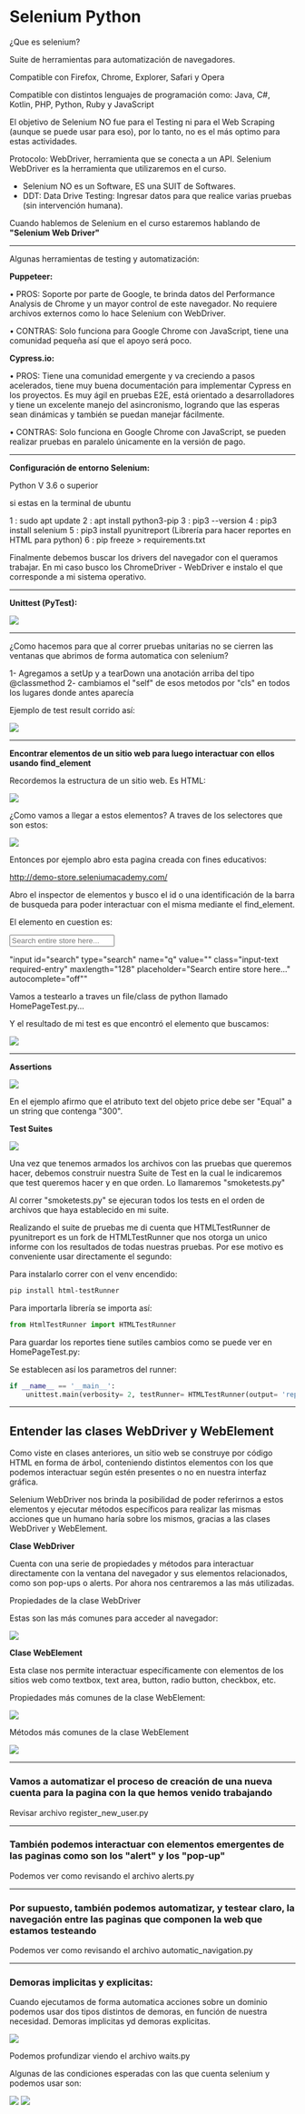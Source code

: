 # Selenium Python 

¿Que es selenium?

Suite de herramientas para automatización de navegadores. 

Compatible con Firefox, Chrome, Explorer, Safari y Opera

Compatible con distintos lenguajes de programación como: Java, C#, Kotlin, PHP, Python, Ruby y JavaScript

El objetivo de Selenium NO fue para el Testing ni para el Web Scraping (aunque se puede usar para eso), por lo tanto, no es el más optimo para estas actividades.

Protocolo: WebDriver, herramienta que se conecta a un API.
Selenium WebDriver es la herramienta que utilizaremos en el curso.

- Selenium NO es un Software, ES una SUIT de Softwares.
- DDT: Data Drive Testing: Ingresar datos para que realice varias pruebas (sin intervención humana).

Cuando hablemos de Selenium en el curso estaremos hablando de **"Selenium Web Driver"**

-----------------------------------

Algunas herramientas de testing y automatización:

**Puppeteer:**

• PROS: Soporte por parte de Google, te brinda datos del Performance Analysis de Chrome y un mayor control de este navegador. No requiere archivos externos como lo hace Selenium con WebDriver.

• CONTRAS: Solo funciona para Google Chrome con JavaScript, tiene una comunidad pequeña así que el apoyo será poco.

**Cypress.io:**

• PROS: Tiene una comunidad emergente y va creciendo a pasos acelerados, tiene muy buena documentación para implementar Cypress en los proyectos. Es muy ágil en pruebas E2E, está orientado a desarrolladores y tiene un excelente manejo del asincronismo, logrando que las esperas sean dinámicas y también se puedan manejar fácilmente.

• CONTRAS: Solo funciona en Google Chrome con JavaScript, se pueden realizar pruebas en paralelo únicamente en la versión de pago.

-----------------------------------------

**Configuración de entorno Selenium:**

Python V 3.6 o superior

si estas en la terminal de ubuntu

1 : sudo apt update
2 : apt install python3-pip
3 : pip3 --version
4 : pip3 install selenium
5 : pip3 install pyunitreport (Librería para hacer reportes en HTML para python)
6 : pip freeze > requirements.txt

Finalmente debemos buscar los drivers del navegador con el queramos trabajar. En mi caso busco los ChromeDriver - WebDriver e instalo el que corresponde a mi sistema operativo. 

---------------------------------------

**Unittest (PyTest):**

<img src="./images/unittest.PNG">

---------------------------------------

¿Como hacemos para que al correr pruebas unitarias no se cierren las ventanas que abrimos de forma automatica con selenium? 

1- Agregamos a setUp y a tearDown una anotación arriba del tipo @classmethod
2- cambiamos el "self" de esos metodos por "cls" en todos los lugares donde antes aparecía

Ejemplo de test result corrido así: 

<img src="./images/test_result.PNG">

-----------------------------------------

**Encontrar elementos de un sitio web para luego interactuar con ellos usando find_element** 

Recordemos la estructura de un sitio web. Es HTML:

<img src="./images/estructura.PNG">

¿Como vamos a llegar a estos elementos? A traves de los selectores que son estos:

<img src="./images/selectores.PNG">

Entonces por ejemplo abro esta pagina creada con fines educativos:

http://demo-store.seleniumacademy.com/

Abro el inspector de elementos y busco el id o una identificación de la barra de busqueda para poder interactuar con el misma mediante el find_element. 

El elemento en cuestion es:


<input id="search" type="search" name="q" value="" class="input-text required-entry" maxlength="128" placeholder="Search entire store here..." autocomplete="off">

"input id="search" type="search" name="q" value="" class="input-text required-entry" maxlength="128" placeholder="Search entire store here..." autocomplete="off""

Vamos a testearlo a traves un file/class de python llamado HomePageTest.py...

Y el resultado de mi test es que encontró el elemento que buscamos: 

<img src="./images/test_result_2.PNG">


---------------------------------------------

**Assertions**

<img src="./images/assertions.PNG">

En el ejemplo afirmo que el atributo text del objeto price debe ser "Equal" a un string que contenga "300". 

**Test Suites**

<img src="./images/test_suites.PNG">

Una vez que tenemos armados los archivos con las pruebas que queremos hacer, debemos construir nuestra Suite de Test en la cual le indicaremos que test queremos hacer y en que orden. Lo llamaremos "smoketests.py"

Al correr "smoketests.py" se ejecuran todos los tests en el orden de archivos que haya establecido en mi suite. 

Realizando el suite de pruebas me di cuenta que HTMLTestRunner de pyunitreport es un fork de HTMLTestRunner que nos otorga un unico informe con los resultados de todas nuestras pruebas. Por ese motivo es conveniente usar directamente el segundo: 

Para instalarlo correr con el venv encendido: 

```bash
pip install html-testRunner
```
Para importarla librería se importa así:

```python
from HtmlTestRunner import HTMLTestRunner
```
Para guardar los reportes tiene sutiles cambios como se puede ver en HomePageTest.py:

Se establecen así los parametros del runner: 

```python
if __name__ == '__main__':
    unittest.main(verbosity= 2, testRunner= HTMLTestRunner(output= 'reports/reportes', report_name='home-page-test-report', add_timestamp=False))
```

-----------------------------------------------------------------------

## Entender las clases WebDriver y WebElement

Como viste en clases anteriores, un sitio web se construye por código HTML en forma de árbol, conteniendo distintos elementos con los que podemos interactuar según estén presentes o no en nuestra interfaz gráfica.

Selenium WebDriver nos brinda la posibilidad de poder referirnos a estos elementos y ejecutar métodos específicos para realizar las mismas acciones que un humano haría sobre los mismos, gracias a las clases WebDriver y WebElement.

**Clase WebDriver**

Cuenta con una serie de propiedades y métodos para interactuar directamente con la ventana del navegador y sus elementos relacionados, como son pop-ups o alerts. Por ahora nos centraremos a las más utilizadas.

Propiedades de la clase WebDriver

Estas son las más comunes para acceder al navegador:

<img src="./images/clase_web_driver.PNG">

**Clase WebElement**

Esta clase nos permite interactuar específicamente con elementos de los sitios web como textbox, text area, button, radio button, checkbox, etc.

Propiedades más comunes de la clase WebElement:

<img src="./images/propiedades_web_element.PNG">

Métodos más comunes de la clase WebElement

<img src="./images/metodos_web_element.PNG">

-------------------------------------------

### Vamos a automatizar el proceso de creación de una nueva cuenta para la pagina con la que hemos venido trabajando

Revisar archivo register_new_user.py

----------------------------------------------

### También podemos interactuar con elementos emergentes de las paginas como son los "alert" y los "pop-up"

Podemos ver como revisando el archivo alerts.py

------------------------------------------------

### Por supuesto, también podemos automatizar, y testear claro, la navegación entre las paginas que componen la web que estamos testeando

Podemos ver como revisando el archivo automatic_navigation.py

------------------------------------------------

### Demoras implicitas y explicitas:

Cuando ejecutamos de forma automatica acciones sobre un dominio podemos usar dos tipos distintos de demoras, en función de nuestra necesidad. Demoras implicitas yd demoras explicitas. 

<img src="./images/demoras.PNG">

Podemos profundizar viendo el archivo waits.py

Algunas de las condiciones esperadas con las que cuenta selenium y podemos usar son:

<img src="./images/condiciones_esperadas.PNG">
<img src="./images/condiciones_esperadas2.PNG">






